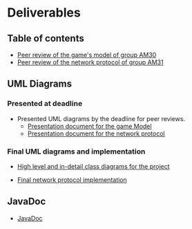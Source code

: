 # Deliverables
## Table of contents
- [Peer review of the game's model of group AM30](PEER_REVIEW_1_model_group_AM30.pdf)
- [Peer review of the network protocol of group AM31](PEER_REVIEW_2_network_group_AM31.pdf)

## UML Diagrams

### Presented at deadline 
- Presented UML diagrams by the deadline for peer reviews.
    - [Presentation document for the game Model](UML_presentation_document_AM21.pdf)
    - [Presentation document for the network protocol](NETWORK_presentation_document_AM21.pdf)

### Final UML diagrams and implementation
 - [High level and in-detail class diagrams for the project](
    uml_class_diagrams_final_implentation/README.md)

 - [Final network protocol implementation](network_protocol.md)

## JavaDoc
- [JavaDoc](javadoc/index.html)
